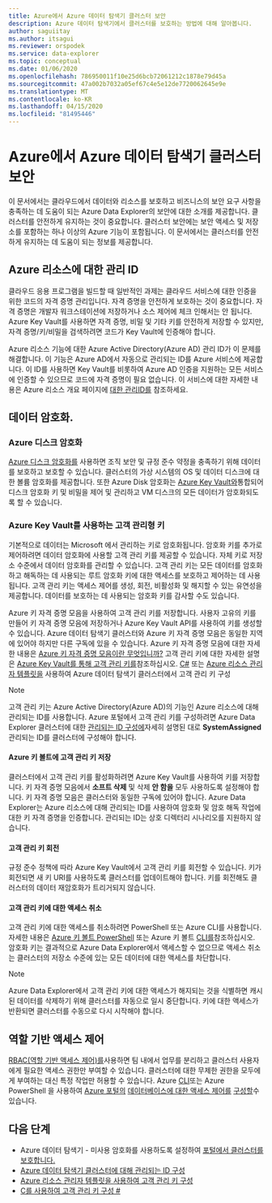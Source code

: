 ```yaml
---
title: Azure에서 Azure 데이터 탐색기 클러스터 보안
description: Azure 데이터 탐색기에서 클러스터를 보호하는 방법에 대해 알아봅니다.
author: saguiitay
ms.author: itsagui
ms.reviewer: orspodek
ms.service: data-explorer
ms.topic: conceptual
ms.date: 01/06/2020
ms.openlocfilehash: 786950011f10e25d6bcb72061212c1878e79d45a
ms.sourcegitcommit: 47a002b7032a05ef67c4e5e12de7720062645e9e
ms.translationtype: MT
ms.contentlocale: ko-KR
ms.lasthandoff: 04/15/2020
ms.locfileid: "81495446"
---
```

# <a name="secure-azure-data-explorer-clusters-in-azure"></a>Azure에서 Azure 데이터 탐색기 클러스터 보안

이 문서에서는 클라우드에서 데이터와 리소스를 보호하고 비즈니스의 보안 요구 사항을 충족하는 데 도움이 되는 Azure Data Explorer의 보안에 대한 소개를 제공합니다. 클러스터를 안전하게 유지하는 것이 중요합니다. 클러스터 보안에는 보안 액세스 및 저장소를 포함하는 하나 이상의 Azure 기능이 포함됩니다. 이 문서에서는 클러스터를 안전하게 유지하는 데 도움이 되는 정보를 제공합니다.

## <a name="managed-identities-for-azure-resources"></a>Azure 리소스에 대한 관리 ID

클라우드 응용 프로그램을 빌드할 때 일반적인 과제는 클라우드 서비스에 대한 인증을 위한 코드의 자격 증명 관리입니다. 자격 증명을 안전하게 보호하는 것이 중요합니다. 자격 증명은 개발자 워크스테이션에 저장하거나 소스 제어에 체크 인해서는 안 됩니다. Azure Key Vault를 사용하면 자격 증명, 비밀 및 기타 키를 안전하게 저장할 수 있지만, 자격 증명/키/비밀을 검색하려면 코드가 Key Vault에 인증해야 합니다.

Azure 리소스 기능에 대한 Azure Active Directory(Azure AD) 관리 ID가 이 문제를 해결합니다. 이 기능은 Azure AD에서 자동으로 관리되는 ID를 Azure 서비스에 제공합니다. 이 ID를 사용하면 Key Vault를 비롯하여 Azure AD 인증을 지원하는 모든 서비스에 인증할 수 있으므로 코드에 자격 증명이 필요 없습니다. 이 서비스에 대한 자세한 내용은 Azure 리소스 개요 페이지에 [대한 관리ID를](/azure/active-directory/managed-identities-azure-resources/overview) 참조하세요.

## <a name="data-encryption"></a>데이터 암호화.

### <a name="azure-disk-encryption"></a>Azure 디스크 암호화

[Azure 디스크 암호화를](/azure/security/azure-security-disk-encryption-overview) 사용하면 조직 보안 및 규정 준수 약정을 충족하기 위해 데이터를 보호하고 보호할 수 있습니다. 클러스터의 가상 시스템의 OS 및 데이터 디스크에 대한 볼륨 암호화를 제공합니다. 또한 Azure Disk 암호화는 [Azure Key Vault와](/azure/key-vault/)통합되어 디스크 암호화 키 및 비밀을 제어 및 관리하고 VM 디스크의 모든 데이터가 암호화되도록 할 수 있습니다. 

### <a name="customer-managed-keys-with-azure-key-vault"></a>Azure Key Vault를 사용하는 고객 관리형 키

기본적으로 데이터는 Microsoft 에서 관리하는 키로 암호화됩니다. 암호화 키를 추가로 제어하려면 데이터 암호화에 사용할 고객 관리 키를 제공할 수 있습니다. 자체 키로 저장소 수준에서 데이터 암호화를 관리할 수 있습니다. 고객 관리 키는 모든 데이터를 암호화하고 해독하는 데 사용되는 루트 암호화 키에 대한 액세스를 보호하고 제어하는 데 사용됩니다. 고객 관리 키는 액세스 제어를 생성, 회전, 비활성화 및 해지할 수 있는 유연성을 제공합니다. 데이터를 보호하는 데 사용되는 암호화 키를 감사할 수도 있습니다.

Azure 키 자격 증명 모음을 사용하여 고객 관리 키를 저장합니다. 사용자 고유의 키를 만들어 키 자격 증명 모음에 저장하거나 Azure Key Vault API를 사용하여 키를 생성할 수 있습니다. Azure 데이터 탐색기 클러스터와 Azure 키 자격 증명 모음은 동일한 지역에 있어야 하지만 다른 구독에 있을 수 있습니다. Azure 키 자격 증명 모음에 대한 자세한 내용은 [Azure 키 자격 증명 모음이란 무엇입니까?](/azure/key-vault/key-vault-overview) 고객 관리 키에 대한 자세한 설명은 [Azure Key Vault를 통해 고객 관리 키를](/azure/storage/common/storage-service-encryption)참조하십시오. [C#](/azure/data-explorer/customer-managed-keys-csharp) 또는 [Azure 리소스 관리자 템플릿을](/azure/data-explorer/customer-managed-keys-resource-manager) 사용하여 Azure 데이터 탐색기 클러스터에서 고객 관리 키 구성

> [!Note]
> 고객 관리 키는 Azure Active Directory(Azure AD)의 기능인 Azure 리소스에 대해 관리되는 ID를 사용합니다. Azure 포털에서 고객 관리 키를 구성하려면 Azure Data Explorer 클러스터에 대한 [관리되는 ID 구성에](/azure/data-explorer/managed-identities)자세히 설명된 대로 **SystemAssigned** 관리되는 ID를 클러스터에 구성해야 합니다.

#### <a name="store-customer-managed-keys-in-azure-key-vault"></a>Azure 키 볼트에 고객 관리 키 저장

클러스터에서 고객 관리 키를 활성화하려면 Azure Key Vault를 사용하여 키를 저장합니다. 키 자격 증명 모음에서 **소프트 삭제** 및 삭제 **안 함을** 모두 사용하도록 설정해야 합니다. 키 자격 증명 모음은 클러스터와 동일한 구독에 있어야 합니다. Azure Data Explorer는 Azure 리소스에 대해 관리되는 ID를 사용하여 암호화 및 암호 해독 작업에 대한 키 자격 증명을 인증합니다. 관리되는 ID는 상호 디렉터리 시나리오를 지원하지 않습니다.

#### <a name="rotate-customer-managed-keys"></a>고객 관리 키 회전

규정 준수 정책에 따라 Azure Key Vault에서 고객 관리 키를 회전할 수 있습니다. 키가 회전되면 새 키 URI를 사용하도록 클러스터를 업데이트해야 합니다. 키를 회전해도 클러스터의 데이터 재암호화가 트리거되지 않습니다. 

#### <a name="revoke-access-to-customer-managed-keys"></a>고객 관리 키에 대한 액세스 취소

고객 관리 키에 대한 액세스를 취소하려면 PowerShell 또는 Azure CLI를 사용합니다. 자세한 내용은 [Azure 키 볼트 PowerShell](/powershell/module/az.keyvault/) 또는 Azure 키 볼트 [CLI를](/cli/azure/keyvault)참조하십시오. 암호화 키는 결과적으로 Azure Data Explorer에서 액세스할 수 없으므로 액세스 취소는 클러스터의 저장소 수준에 있는 모든 데이터에 대한 액세스를 차단합니다.

> [!Note]
> Azure Data Explorer에서 고객 관리 키에 대한 액세스가 해지되는 것을 식별하면 캐시된 데이터를 삭제하기 위해 클러스터를 자동으로 일시 중단합니다. 키에 대한 액세스가 반환되면 클러스터를 수동으로 다시 시작해야 합니다.

## <a name="role-based-access-control"></a>역할 기반 액세스 제어

[RBAC(역할 기반 액세스 제어)를](/azure/role-based-access-control/overview)사용하면 팀 내에서 업무를 분리하고 클러스터 사용자에게 필요한 액세스 권한만 부여할 수 있습니다. 클러스터에 대한 무제한 권한을 모두에게 부여하는 대신 특정 작업만 허용할 수 있습니다. Azure [CLI](/azure/role-based-access-control/role-assignments-cli)또는 Azure PowerShell 을 사용하여 [Azure 포털의](/azure/role-based-access-control/role-assignments-portal) [데이터베이스에 대한 액세스 제어를](/azure/data-explorer/manage-database-permissions) [구성할](/azure/role-based-access-control/role-assignments-powershell)수 있습니다.

## <a name="next-steps"></a>다음 단계

* Azure 데이터 탐색기 - 미사용 암호화를 사용하도록 설정하여 [포털에서 클러스터를 보호합니다.](manage-cluster-security.md)
* [Azure 데이터 탐색기 클러스터에 대해 관리되는 ID 구성](managed-identities.md)
* [Azure 리소스 관리자 템플릿을 사용하여 고객 관리 키 구성](customer-managed-keys-resource-manager.md)
* [C를 사용하여 고객 관리 키 구성 #](customer-managed-keys-csharp.md)


